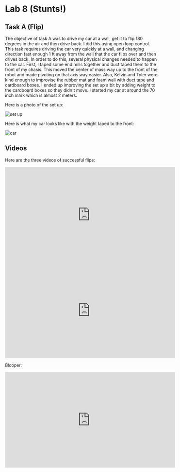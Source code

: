 # Lab 8 (Stunts!)

## Task A (Flip)

The objective of task A was to drive my car at a wall, get it to flip 180 degrees in the air and then drive back. I did this using open loop control. This task requires driving the car very quickly at a wall, and changing direction fast enough 1 ft away from the wall that the car flips over and then drives back. In order to do this, several physical changes needed to happen to the car. First, I taped some end mills together and duct taped them to the front of my chasis. This moved the center of mass way up to the front of the robot and made pivoting on that axis way easier. Also, Kelvin and Tyler were kind enough to improvise the rubber mat and foam wall  with duct tape and cardboard boxes. I ended up improving the set up a bit by adding weight to the cardboard boxes so they didn't move. I started my car at around the 70 inch mark which is almost 2 meters.  

Here is a photo of the set up: 

![set up](files/lab8_setup.HEIC)

Here is what my car looks like with the weight taped to the front: 

![car](files/car_with_weight_in_front.HEIC)

## Videos

Here are the three videos of successful flips:

<iframe width="560" height="315" src="https://www.youtube.com/embed/VikdSljC-xk" frameborder="0" allowfullscreen></iframe>

<iframe width="560" height="315" src="https://www.youtube.com/embed/3RmackaXXdE" frameborder="0" allowfullscreen></iframe>

Blooper:

<iframe width="560" height="315" src="https://www.youtube.com/embed/vTcz6OQcpt0" frameborder="0" allowfullscreen></iframe>

